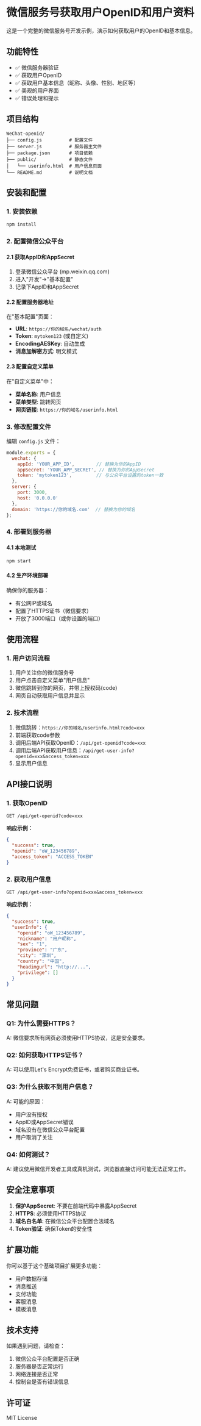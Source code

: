 # 微信服务号获取用户OpenID和用户资料

这是一个完整的微信服务号开发示例，演示如何获取用户的OpenID和基本信息。

## 功能特性

- ✅ 微信服务器验证
- ✅ 获取用户OpenID
- ✅ 获取用户基本信息（昵称、头像、性别、地区等）
- ✅ 美观的用户界面
- ✅ 错误处理和提示

## 项目结构

```
WeChat-openid/
├── config.js          # 配置文件
├── server.js          # 服务器主文件
├── package.json       # 项目依赖
├── public/            # 静态文件
│   └── userinfo.html  # 用户信息页面
└── README.md          # 说明文档
```

## 安装和配置

### 1. 安装依赖

```bash
npm install
```

### 2. 配置微信公众平台

#### 2.1 获取AppID和AppSecret
1. 登录微信公众平台 (mp.weixin.qq.com)
2. 进入"开发"→"基本配置"
3. 记录下AppID和AppSecret

#### 2.2 配置服务器地址
在"基本配置"页面：
- **URL**: `https://你的域名/wechat/auth`
- **Token**: `mytoken123` (或自定义)
- **EncodingAESKey**: 自动生成
- **消息加解密方式**: 明文模式

#### 2.3 配置自定义菜单
在"自定义菜单"中：
- **菜单名称**: 用户信息
- **菜单类型**: 跳转网页
- **网页链接**: `https://你的域名/userinfo.html`

### 3. 修改配置文件

编辑 `config.js` 文件：

```javascript
module.exports = {
  wechat: {
    appId: 'YOUR_APP_ID',        // 替换为你的AppID
    appSecret: 'YOUR_APP_SECRET', // 替换为你的AppSecret
    token: 'mytoken123',         // 与公众平台设置的token一致
  },
  server: {
    port: 3000,
    host: '0.0.0.0'
  },
  domain: 'https://你的域名.com'  // 替换为你的域名
};
```

### 4. 部署到服务器

#### 4.1 本地测试
```bash
npm start
```

#### 4.2 生产环境部署
确保你的服务器：
- 有公网IP或域名
- 配置了HTTPS证书（微信要求）
- 开放了3000端口（或你设置的端口）

## 使用流程

### 1. 用户访问流程
1. 用户关注你的微信服务号
2. 用户点击自定义菜单"用户信息"
3. 微信跳转到你的网页，并带上授权码(code)
4. 网页自动获取用户信息并显示

### 2. 技术流程
1. 微信跳转：`https://你的域名/userinfo.html?code=xxx`
2. 前端获取code参数
3. 调用后端API获取OpenID：`/api/get-openid?code=xxx`
4. 调用后端API获取用户信息：`/api/get-user-info?openid=xxx&access_token=xxx`
5. 显示用户信息

## API接口说明

### 1. 获取OpenID
```
GET /api/get-openid?code=xxx
```

**响应示例：**
```json
{
  "success": true,
  "openid": "oW_123456789",
  "access_token": "ACCESS_TOKEN"
}
```

### 2. 获取用户信息
```
GET /api/get-user-info?openid=xxx&access_token=xxx
```

**响应示例：**
```json
{
  "success": true,
  "userInfo": {
    "openid": "oW_123456789",
    "nickname": "用户昵称",
    "sex": "1",
    "province": "广东",
    "city": "深圳",
    "country": "中国",
    "headimgurl": "http://...",
    "privilege": []
  }
}
```

## 常见问题

### Q1: 为什么需要HTTPS？
A: 微信要求所有网页必须使用HTTPS协议，这是安全要求。

### Q2: 如何获取HTTPS证书？
A: 可以使用Let's Encrypt免费证书，或者购买商业证书。

### Q3: 为什么获取不到用户信息？
A: 可能的原因：
- 用户没有授权
- AppID或AppSecret错误
- 域名没有在微信公众平台配置
- 用户取消了关注

### Q4: 如何测试？
A: 建议使用微信开发者工具或真机测试，浏览器直接访问可能无法正常工作。

## 安全注意事项

1. **保护AppSecret**: 不要在前端代码中暴露AppSecret
2. **HTTPS**: 必须使用HTTPS协议
3. **域名白名单**: 在微信公众平台配置合法域名
4. **Token验证**: 确保Token的安全性

## 扩展功能

你可以基于这个基础项目扩展更多功能：
- 用户数据存储
- 消息推送
- 支付功能
- 客服消息
- 模板消息

## 技术支持

如果遇到问题，请检查：
1. 微信公众平台配置是否正确
2. 服务器是否正常运行
3. 网络连接是否正常
4. 控制台是否有错误信息

## 许可证

MIT License 